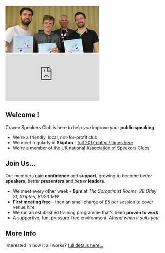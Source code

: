 
<p>
  <img src="/assets/images/members.png">
  <iframe src="https://player.vimeo.com/video/182210488" frameborder="0" allowfullscreen="1"></iframe>
</p>

## Welcome !

Craven Speakers Club is here to help _you_ improve your **public speaking**

- We're a friendly, local, not-for-profit club
- We meet regularly in **Skipton** - [full 2017 dates / times here](/dates.html)
- We're a member of the UK national [Association of Speakers Clubs](http://www.speakersclubs.uk/)

## Join Us...

Our members gain **confidence** and **support**, growing to become _better_ **speakers**,
_better_ **presenters** and _better_ **leaders**.

- We meet every other week - **8pm** at _The Soroptimist Rooms, 28 Otley St, Skipton, BD23 1EW_
- **First meeting free** - then an small charge of £5 per session to cover venue hire
- We run an established training programme that's been **proven to work**
- A supportive, fun, pressure-free environment. _Attend when it suits you_!

## More Info

Interested in how it all works? [full details here...](/info.html)
